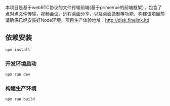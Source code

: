 

本项目是基于webRTC协议的文件传输前端(基于primeVue的前端框架），包含了点对点文件传输，视频会议，远程桌面分享，以及桌面录制等功能，构建该项目前请确保已经安装好Node环境，项目生产体验地址：http://disk.finelink.ltd



## 依赖安装

```sh
npm install
```

### 开发环境启动

```sh
npm run dev
```

### 构建生产环境

```sh
npm run build
```


